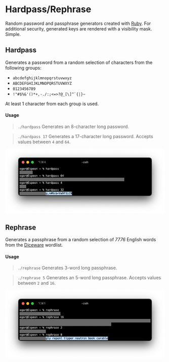 # Hardpass/Rephrase

Random password and passphrase generators created with [Ruby](https://www.ruby-lang.org/en/). For additional security, generated keys are rendered with a visibility mask. Simple.

## Hardpass

Generates a password from a random selection of characters from the following groups:

* `abcdefghijklmnopqrstuvwxyz`
* `ABCDEFGHIJKLMNOPQRSTUVWXYZ`
* `0123456789`
* <code>!"#$%&'()*+,-./:;<=>?@_[\\]^&grave;{|}~</code>

At least 1 character from each group is used.

#### Usage

>`./hardpass` Generates an 8-character long password.

>`./hardpass 17` Generates a 17-character long password. Accepts values between `4` and `64`.

![](screenshots/hardpass.png)

## Rephrase

Generates a passphrase from a random selection of _7776_ English words from the [Diceware](https://theworld.com/~reinhold/diceware.html) wordlist.

#### Usage

>`./rephrase` Generates 3-word long passphrase.

>`./rephrase 5` Generates an 5-word long passphrase. Accepts values between `2` and `16`.

![](screenshots/rephrase.png)
